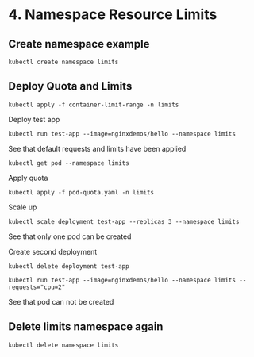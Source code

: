 # 4. Namespace Resource Limits


## Create namespace example

```
kubectl create namespace limits
```

## Deploy Quota and Limits

```
kubectl apply -f container-limit-range -n limits
```

Deploy test app

```
kubectl run test-app --image=nginxdemos/hello --namespace limits
```

See that default requests and limits have been applied

```
kubectl get pod --namespace limits
```

Apply quota

```
kubectl apply -f pod-quota.yaml -n limits
```

Scale up

```
kubectl scale deployment test-app --replicas 3 --namespace limits
```

See that only one pod can be created

Create second deployment

```
kubectl delete deployment test-app

kubectl run test-app --image=nginxdemos/hello --namespace limits --requests="cpu=2"
```

See that pod can not be created

## Delete limits namespace again

```
kubectl delete namespace limits
```





